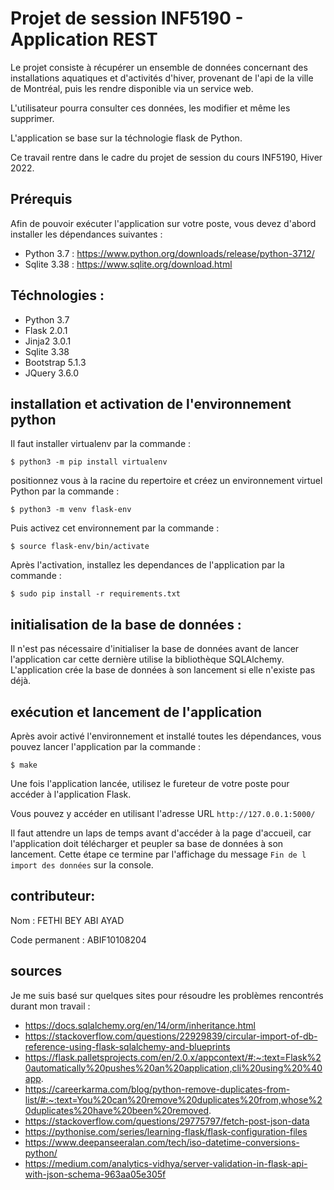 # Projet de session INF5190 - Application REST

Le projet consiste à récupérer un ensemble de données concernant des installations aquatiques et d'activités d'hiver,
provenant de l'api de la ville de Montréal,
puis les rendre disponible via un service web. 

L'utilisateur pourra consulter ces données, les modifier et même les supprimer.

L'application se base sur la téchnologie flask de Python.

Ce travail rentre dans le cadre du projet de session du cours INF5190, Hiver 2022.

## Prérequis

Afin de pouvoir exécuter l'application sur votre poste, vous devez d'abord installer les dépendances suivantes :

* Python 3.7 : https://www.python.org/downloads/release/python-3712/
* Sqlite 3.38 : https://www.sqlite.org/download.html

## Téchnologies :

* Python 3.7
* Flask 2.0.1
* Jinja2 3.0.1
* Sqlite 3.38
* Bootstrap 5.1.3
* JQuery 3.6.0

## installation et activation de l'environnement python

Il faut installer virtualenv par la commande :

```
$ python3 -m pip install virtualenv
```

positionnez vous à la racine du repertoire et créez un environnement virtuel Python par la commande :

```
$ python3 -m venv flask-env
```

Puis activez cet environnement par la commande :

```
$ source flask-env/bin/activate
```

Après l'activation, installez les dependances de l'application par la commande :

```
$ sudo pip install -r requirements.txt
```

## initialisation de la base de données :

Il n'est pas nécessaire d'initialiser la base de données avant de lancer l'application car cette dernière utilise
la bibliothèque SQLAlchemy. L'application crée la base de données à son lancement si elle n'existe pas déjà.

## exécution et lancement de l'application

Après avoir activé l'environnement et installé toutes les dépendances, vous pouvez lancer
l'application par la commande :

```
$ make
```

Une fois l'application lancée, utilisez le fureteur de votre poste pour accéder à l'application Flask. 

Vous pouvez y accéder en utilisant l'adresse URL  `http://127.0.0.1:5000/`

Il faut attendre un laps de temps avant d'accéder à la page d'accueil, car l'application doit télécharger 
et peupler sa base de données à son lancement. Cette étape ce termine par l'affichage du message `Fin de l import des données` sur la console.

## contributeur:

Nom : FETHI BEY ABI AYAD

Code permanent : ABIF10108204

## sources 

Je me suis basé sur quelques sites pour résoudre les problèmes rencontrés durant mon travail : 

- https://docs.sqlalchemy.org/en/14/orm/inheritance.html
- https://stackoverflow.com/questions/22929839/circular-import-of-db-reference-using-flask-sqlalchemy-and-blueprints
- https://flask.palletsprojects.com/en/2.0.x/appcontext/#:~:text=Flask%20automatically%20pushes%20an%20application,cli%20using%20%40app.
- https://careerkarma.com/blog/python-remove-duplicates-from-list/#:~:text=You%20can%20remove%20duplicates%20from,whose%20duplicates%20have%20been%20removed.
- https://stackoverflow.com/questions/29775797/fetch-post-json-data
- https://pythonise.com/series/learning-flask/flask-configuration-files
- https://www.deepanseeralan.com/tech/iso-datetime-conversions-python/
- https://medium.com/analytics-vidhya/server-validation-in-flask-api-with-json-schema-963aa05e305f